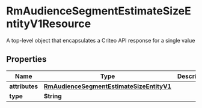 

# RmAudienceSegmentEstimateSizeEntityV1Resource

A top-level object that encapsulates a Criteo API response for a single value

## Properties

| Name | Type | Description | Notes |
|------------ | ------------- | ------------- | -------------|
|**attributes** | [**RmAudienceSegmentEstimateSizeEntityV1**](RmAudienceSegmentEstimateSizeEntityV1.md) |  |  [optional] |
|**type** | **String** |  |  [optional] |



